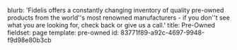 blurb: 'Fidelis offers a constantly changing inventory of quality pre-owned products from the world''s most renowned manufacturers - if you don''t see what you are looking for, check back or give us a call.'
title: Pre-Owned
fieldset: page
template: pre-owned
id: 83771f89-a92c-4697-9948-f9d98e80b3cb
